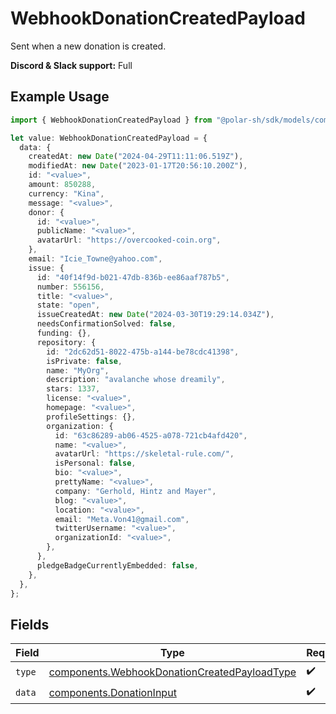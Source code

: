# WebhookDonationCreatedPayload

Sent when a new donation is created.

**Discord & Slack support:** Full

## Example Usage

```typescript
import { WebhookDonationCreatedPayload } from "@polar-sh/sdk/models/components";

let value: WebhookDonationCreatedPayload = {
  data: {
    createdAt: new Date("2024-04-29T11:11:06.519Z"),
    modifiedAt: new Date("2023-01-17T20:56:10.200Z"),
    id: "<value>",
    amount: 850288,
    currency: "Kina",
    message: "<value>",
    donor: {
      id: "<value>",
      publicName: "<value>",
      avatarUrl: "https://overcooked-coin.org",
    },
    email: "Icie_Towne@yahoo.com",
    issue: {
      id: "40f14f9d-b021-47db-836b-ee86aaf787b5",
      number: 556156,
      title: "<value>",
      state: "open",
      issueCreatedAt: new Date("2024-03-30T19:29:14.034Z"),
      needsConfirmationSolved: false,
      funding: {},
      repository: {
        id: "2dc62d51-8022-475b-a144-be78cdc41398",
        isPrivate: false,
        name: "MyOrg",
        description: "avalanche whose dreamily",
        stars: 1337,
        license: "<value>",
        homepage: "<value>",
        profileSettings: {},
        organization: {
          id: "63c86289-ab06-4525-a078-721cb4afd420",
          name: "<value>",
          avatarUrl: "https://skeletal-rule.com/",
          isPersonal: false,
          bio: "<value>",
          prettyName: "<value>",
          company: "Gerhold, Hintz and Mayer",
          blog: "<value>",
          location: "<value>",
          email: "Meta.Von41@gmail.com",
          twitterUsername: "<value>",
          organizationId: "<value>",
        },
      },
      pledgeBadgeCurrentlyEmbedded: false,
    },
  },
};
```

## Fields

| Field                                                                                                        | Type                                                                                                         | Required                                                                                                     | Description                                                                                                  |
| ------------------------------------------------------------------------------------------------------------ | ------------------------------------------------------------------------------------------------------------ | ------------------------------------------------------------------------------------------------------------ | ------------------------------------------------------------------------------------------------------------ |
| `type`                                                                                                       | [components.WebhookDonationCreatedPayloadType](../../models/components/webhookdonationcreatedpayloadtype.md) | :heavy_check_mark:                                                                                           | N/A                                                                                                          |
| `data`                                                                                                       | [components.DonationInput](../../models/components/donationinput.md)                                         | :heavy_check_mark:                                                                                           | N/A                                                                                                          |